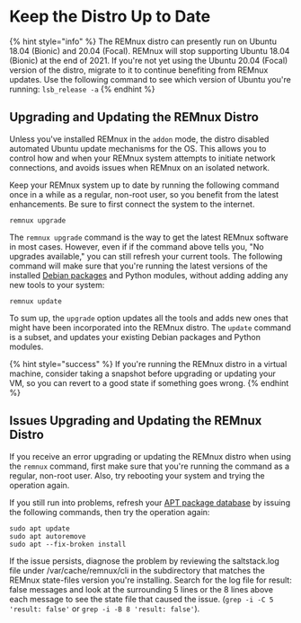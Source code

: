 # Keep the Distro Up to Date

{% hint style="info" %}
The REMnux distro can presently run on Ubuntu 18.04 \(Bionic\) and 20.04 \(Focal\). REMnux will stop supporting Ubuntu 18.04 \(Bionic\) at the end of 2021. If you're not yet using the Ubuntu 20.04 \(Focal\) version of the distro, migrate to it to continue benefiting from REMnux updates. Use the following command to see which version of Ubuntu you're running: `lsb_release -a`
{% endhint %}

## Upgrading and Updating the REMnux Distro <a id="upgrading-updating-remnux"></a>

Unless you've installed REMnux in the `addon` mode, the distro disabled automated Ubuntu update mechanisms for the OS. This allows you to control how and when your REMnux system attempts to initiate network connections, and avoids issues when REMnux on an isolated network.

Keep your REMnux system up to date by running the following command once in a while as a regular, non-root user, so you benefit from the latest enhancements. Be sure to first connect the system to the internet.

```text
remnux upgrade
```

The `remnux upgrade` command is the way to get the latest REMnux software in most cases. However, even if if the command above tells you, "No upgrades available," you can still refresh your current tools. The following command will make sure that you're running the latest versions of the installed [Debian packages](../behind-the-scenes/technologies/debian-packages.md) and Python modules, without adding adding any new tools to your system:

```text
remnux update
```

To sum up, the `upgrade` option updates all the tools and adds new ones that might have been incorporated into the REMnux distro. The `update` command is a subset, and updates your existing Debian packages and Python modules.

{% hint style="success" %}
If you're running the REMnux distro in a virtual machine, consider taking a snapshot before upgrading or updating your VM, so you can revert to a good state if something goes wrong.
{% endhint %}

## Issues Upgrading and Updating the REMnux Distro <a id="issues-upgrading-updating-remnux"></a>

If you receive an error upgrading or updating the REMnux distro when using the `remnux` command, first make sure that you're running the command as a regular, non-root user. Also, try rebooting your system and trying the operation again.

If you still run into problems, refresh your [APT package database](../behind-the-scenes/technologies/debian-packages.md)  by issuing the following commands, then try the operation again:

```text
sudo apt update
sudo apt autoremove
sudo apt --fix-broken install
```

If the issue persists, diagnose the problem by reviewing the saltstack.log file under /var/cache/remnux/cli in the subdirectory that matches the REMnux state-files version you're installing. Search for the log file for result: false messages and look at the surrounding 5 lines or the 8 lines above each message to see the state file that caused the issue. \(`grep -i -C 5 'result: false'` or `grep -i -B 8 'result: false'`\).

##  <a id="run-in-containers"></a>

